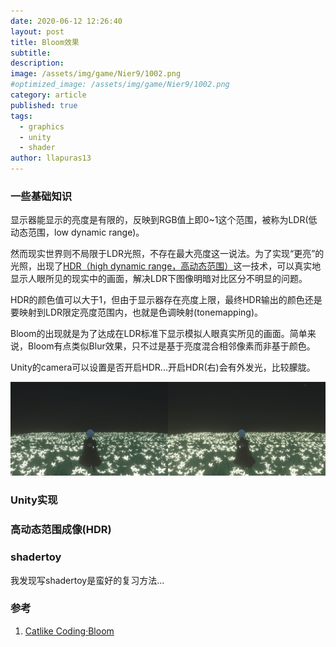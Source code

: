 ```yaml
---
date: 2020-06-12 12:26:40
layout: post
title: Bloom效果
subtitle: 
description: 
image: /assets/img/game/Nier9/1002.png
#optimized_image: /assets/img/game/Nier9/1002.png
category: article
published: true
tags:
  - graphics
  - unity
  - shader
author: llapuras13
---
```


### 一些基础知识

显示器能显示的亮度是有限的，反映到RGB值上即0~1这个范围，被称为LDR(低动态范围，low dynamic range)。

然而现实世界则不局限于LDR光照，不存在最大亮度这一说法。为了实现“更亮”的光照，出现了[HDR（high dynamic range，高动态范围）](https://en.wikipedia.org/wiki/High-dynamic-range_rendering)这一技术，可以真实地显示人眼所见的现实中的画面，解决LDR下图像明暗对比区分不明显的问题。

HDR的颜色值可以大于1，但由于显示器存在亮度上限，最终HDR输出的颜色还是要映射到LDR限定亮度范围内，也就是色调映射(tonemapping)。

Bloom的出现就是为了达成在LDR标准下显示模拟人眼真实所见的画面。简单来说，Bloom有点类似Blur效果，只不过是基于亮度混合相邻像素而非基于颜色。

Unity的camera可以设置是否开启HDR...开启HDR(右)会有外发光，比较朦胧。

![](/assets/img/graphics/other/hdr.png)

### Unity实现


### 高动态范围成像(HDR)





### shadertoy

我发现写shadertoy是蛮好的复习方法...


### 参考

1. [Catlike Coding·Bloom](https://catlikecoding.com/unity/tutorials/advanced-rendering/bloom/)